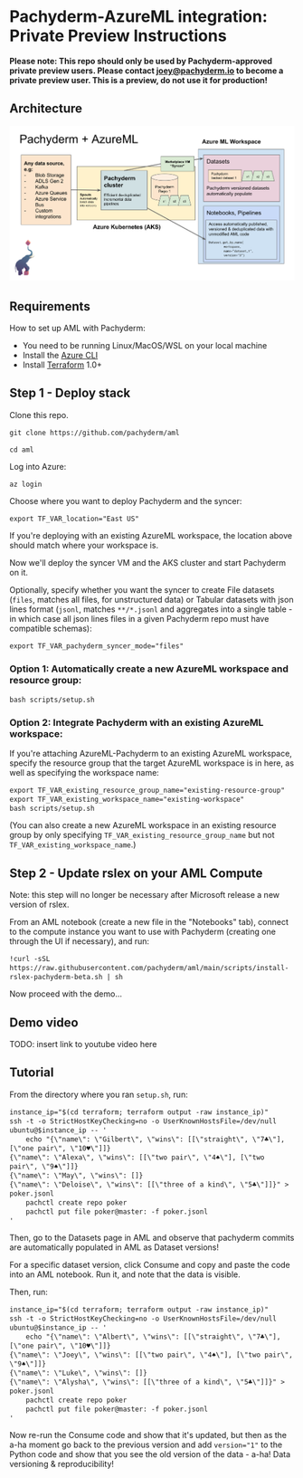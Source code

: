 # Pachyderm-AzureML integration: Private Preview Instructions

**Please note: This repo should only be used by Pachyderm-approved private preview users. Please contact [joey@pachyderm.io](mailto:joey@pachyderm.io) to become a private preview user. This is a preview, do not use it for production!**

## Architecture

![Pachyderm and Azure Machine Learning architecture diagram](pachyderm-aml.png)

## Requirements

How to set up AML with Pachyderm:

* You need to be running Linux/MacOS/WSL on your local machine
* Install the [Azure CLI](https://docs.microsoft.com/en-us/cli/azure/install-azure-cli)
* Install [Terraform](https://learn.hashicorp.com/tutorials/terraform/install-cli) 1.0+

## Step 1 - Deploy stack

Clone this repo.

```
git clone https://github.com/pachyderm/aml
```

```
cd aml
```

Log into Azure:
```
az login
```

Choose where you want to deploy Pachyderm and the syncer:
```
export TF_VAR_location="East US"
```

If you're deploying with an existing AzureML workspace, the location above should match where your workspace is.

Now we'll deploy the syncer VM and the AKS cluster and start Pachyderm on it.

Optionally, specify whether you want the syncer to create File datasets (`files`, matches all files, for unstructured data) or Tabular datasets with json lines format (`jsonl`, matches `**/*.jsonl` and aggregates into a single table - in which case all json lines files in a given Pachyderm repo must have compatible schemas):

```
export TF_VAR_pachyderm_syncer_mode="files"
```

### Option 1: Automatically create a new AzureML workspace and resource group:

```
bash scripts/setup.sh
```

### Option 2: Integrate Pachyderm with an existing AzureML workspace:

If you're attaching AzureML-Pachyderm to an existing AzureML workspace, specify the resource group that the target AzureML workspace is in here, as well as specifying the workspace name:

```
export TF_VAR_existing_resource_group_name="existing-resource-group"
export TF_VAR_existing_workspace_name="existing-workspace"
bash scripts/setup.sh
```

(You can also create a new AzureML workspace in an existing resource group by only specifying `TF_VAR_existing_resource_group_name` but not `TF_VAR_existing_workspace_name`.)


## Step 2 - Update rslex on your AML Compute

Note: this step will no longer be necessary after Microsoft release a new version of rslex.

From an AML notebook (create a new file in the "Notebooks" tab), connect to the compute instance you want to use with Pachyderm (creating one through the UI if necessary), and run:

```
!curl -sSL https://raw.githubusercontent.com/pachyderm/aml/main/scripts/install-rslex-pachyderm-beta.sh | sh
```

Now proceed with the demo...

## Demo video

TODO: insert link to youtube video here

## Tutorial

From the directory where you ran `setup.sh`, run:

```
instance_ip="$(cd terraform; terraform output -raw instance_ip)"
ssh -t -o StrictHostKeyChecking=no -o UserKnownHostsFile=/dev/null ubuntu@$instance_ip -- '
    echo "{\"name\": \"Gilbert\", \"wins\": [[\"straight\", \"7♣\"], [\"one pair\", \"10♥\"]]}
{\"name\": \"Alexa\", \"wins\": [[\"two pair\", \"4♠\"], [\"two pair\", \"9♠\"]]}
{\"name\": \"May\", \"wins\": []}
{\"name\": \"Deloise\", \"wins\": [[\"three of a kind\", \"5♣\"]]}" > poker.jsonl
    pachctl create repo poker
    pachctl put file poker@master: -f poker.jsonl
'
```

Then, go to the Datasets page in AML and observe that pachyderm commits are automatically populated in AML as Dataset versions!

For a specific dataset version, click Consume and copy and paste the code into an AML notebook. Run it, and note that the data is visible.

Then, run:
```
instance_ip="$(cd terraform; terraform output -raw instance_ip)"
ssh -t -o StrictHostKeyChecking=no -o UserKnownHostsFile=/dev/null ubuntu@$instance_ip -- '
    echo "{\"name\": \"Albert\", \"wins\": [[\"straight\", \"7♣\"], [\"one pair\", \"10♥\"]]}
{\"name\": \"Joey\", \"wins\": [[\"two pair\", \"4♠\"], [\"two pair\", \"9♠\"]]}
{\"name\": \"Luke\", \"wins\": []}
{\"name\": \"Alysha\", \"wins\": [[\"three of a kind\", \"5♣\"]]}" > poker.jsonl
    pachctl create repo poker
    pachctl put file poker@master: -f poker.jsonl
'
```

Now re-run the Consume code and show that it's updated, but then as the a-ha moment go back to the previous version and add `version="1"` to the Python code and show that you see the old version of the data - a-ha! Data versioning & reproducibility!
